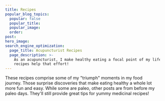 ```yaml
---
title: Recipes
popular_blog_topics:
  popular: false
  popular_title:
  popular_image:
  order:
post:
hero_image:
search_engine_optimization:
  page_title: Acupuncturist Recipes
  page_description: >-
    As an acupuncturist, I make healthy eating a focal point of my life. These
    recipes help that effort!
---
```


These recipes comprise some of my "triumph" moments in my food journey. Those surprise discoveries that make eating healthy a whole lot more fun and easy. While some are paleo, other posts are from before my paleo days. They'll still provide great tips for yummy medicinal recipes!